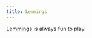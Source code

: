 ```yaml
---
title: Lemmings
---
```


<a href="http://193.151.73.87/games/lemmings/">Lemmings</a> is always fun to play.
